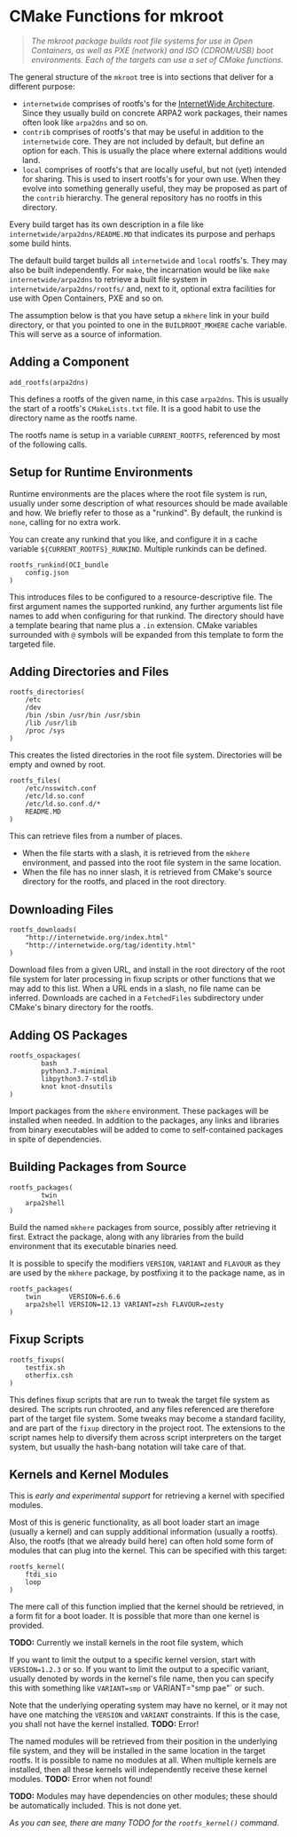 # CMake Functions for mkroot

> *The mkroot package builds root file systems for
> use in Open Containers, as well as PXE (network)
> and ISO (CDROM/USB) boot environments.  Each of
> the targets can use a set of CMake functions.*

The general structure of the `mkroot` tree is into sections that deliver for a different purpose:

  * `internetwide` comprises of rootfs's for the [InternetWide Architecture](http://internetwide.org/tag/architecture.html).  Since they usually build on concrete ARPA2 work packages, their names often look like `arpa2dns` and so on.
  * `contrib` comprises of rootfs's that may be useful in addition to the `internetwide` core.  They are not included by default, but define an option for each.  This is usually the place where external additions would land.
  * `local` comprises of rootfs's that are locally useful, but not (yet) intended for sharing.  This is used to insert rootfs's for your own use.  When they evolve into something generally useful, they may be proposed as part of the `contrib` hierarchy.  The general repository has no rootfs in this directory.

Every build target has its own description in a file like `internetwide/arpa2dns/README.MD` that indicates its purpose and perhaps some build hints.

The default build target builds all `internetwide` and `local` rootfs's.  They may also be built independently.  For `make`, the incarnation would be like `make internetwide/arpa2dns` to retrieve a built file system in `internetwide/arpa2dns/rootfs/` and, next to it, optional extra facilities for use with Open Containers, PXE and so on.

The assumption below is that you have setup a `mkhere` link in your build directory, or that you pointed to one in the `BUILDROOT_MKHERE` cache variable.  This will serve as a source of information.

## Adding a Component

```
add_rootfs(arpa2dns)
```

This defines a rootfs of the given name, in this case `arpa2dns`.  This is usually the start of a rootfs's `CMakeLists.txt` file.  It is a good habit to use the directory name as the rootfs name.

The rootfs name is setup in a variable `CURRENT_ROOTFS`, referenced by most of the following calls.

## Setup for Runtime Environments

Runtime environments are the places where the root file system is run, usually under some description of what resources should be made available and how.  We briefly refer to those as a "runkind".  By default, the runkind is `none`, calling for no extra work.

You can create any runkind that you like, and configure it in a cache variable `${CURRENT_ROOTFS}_RUNKIND`.  Multiple runkinds can be defined.

```
rootfs_runkind(OCI_bundle
	config.json
)
```

This introduces files to be configured to a resource-descriptive file.  The first argument names the supported runkind, any further arguments list file names to add when configuring for that runkind.  The directory should have a template bearing that name plus a `.in` extension.  CMake variables surrounded with `@` symbols will be expanded from this template to form the targeted file.

## Adding Directories and Files

```
rootfs_directories(
	/etc
	/dev
	/bin /sbin /usr/bin /usr/sbin
	/lib /usr/lib
	/proc /sys
)
```

This creates the listed directories in the root file system.  Directories will be empty and owned by root.

```
rootfs_files(
	/etc/nsswitch.conf
	/etc/ld.so.conf
	/etc/ld.so.conf.d/*
	README.MD
)
```

This can retrieve files from a number of places.

  * When the file starts with a slash, it is retrieved from the `mkhere` environment, and passed into the root file system in the same location.
  * When the file has no inner slash, it is retrieved from CMake's source directory for the rootfs, and placed in the root directory.


## Downloading Files

```
rootfs_downloads(
	"http://internetwide.org/index.html"
	"http://internetwide.org/tag/identity.html"
)
```

Download files from a given URL, and install in the root directory of the root file system for later processing in fixup scripts or other functions that we may add to this list.  When a URL ends in a slash, no file name can be inferred.  Downloads are cached in a `FetchedFiles` subdirectory under CMake's binary directory for the rootfs.

## Adding OS Packages

```
rootfs_ospackages(
        bash
        python3.7-minimal
        libpython3.7-stdlib
        knot knot-dnsutils
)
```

Import packages from the `mkhere` environment.  These packages will be installed when needed.  In addition to the packages, any links and libraries from binary executables will be added to come to self-contained packages in spite of dependencies.

## Building Packages from Source

```
rootfs_packages(
        twin
	arpa2shell
)
```

Build the named `mkhere` packages from source, possibly after retrieving it first.  Extract the package, along with any libraries from the build environment that its executable binaries need.

It is possible to specify the modifiers `VERSION`, `VARIANT` and `FLAVOUR` as they are used by the `mkhere` package, by postfixing it to the package name, as in

```
rootfs_packages(
	twin       VERSION=6.6.6
	arpa2shell VERSION=12.13 VARIANT=zsh FLAVOUR=zesty
)
```

## Fixup Scripts

```
rootfs_fixups(
	testfix.sh
	otherfix.csh
)
```

This defines fixup scripts that are run to tweak the target file system as desired.  The scripts run chrooted, and any files referenced are therefore part of the target file system.  Some tweaks may become a standard facility, and are part of the `fixup` directory in the project root.  The extensions to the script names help to diversify them across script interpreters on the target system, but usually the hash-bang notation will take care of that.

## Kernels and Kernel Modules

This is *early and experimental support* for retrieving a kernel with
specified modules.

Most of this is generic functionality, as all boot loader start an image
(usually a kernel) and can supply additional information (usually a rootfs).
Also, the rootfs (that we already build here) can often hold some form of
modules that can plug into the kernel.  This can be specified with this
target:

```
rootfs_kernel(
	ftdi_sio
	loop
)
```

The mere call of this function implied that the kernel should be retrieved,
in a form fit for a boot loader.  It is possible that more than one kernel
is provided.

**TODO:** Currently we install kernels in the root file system, which 

If you want to limit the output to a specific kernel version, start with
`VERSION=1.2.3` or so.  If you want to limit the output to a specific
variant, usually denoted by words in the kernel's file name, then you can
specify this with something like `VARIANT=smp` or VARIANT="smp pae"` or
such.

Note that the underlying operating system may have no kernel, or it may
not have one matching the `VERSION` and `VARIANT` constraints.  If this
is the case, you shall not have the kernel installed.  **TODO:** Error!

The named modules will be retrieved from their position in the underlying
file system, and they will be installed in the same location in the target
rootfs.  It is possible to name no modules at all.  When multiple kernels
are installed, then all these kernels will independently receive these
kernel modules.  **TODO:** Error when not found!

**TODO:** Modules may have dependencies on other modules; these should be
automatically included.  This is not done yet.

*As you can see, there are many TODO for the `rootfs_kernel()` command.*

